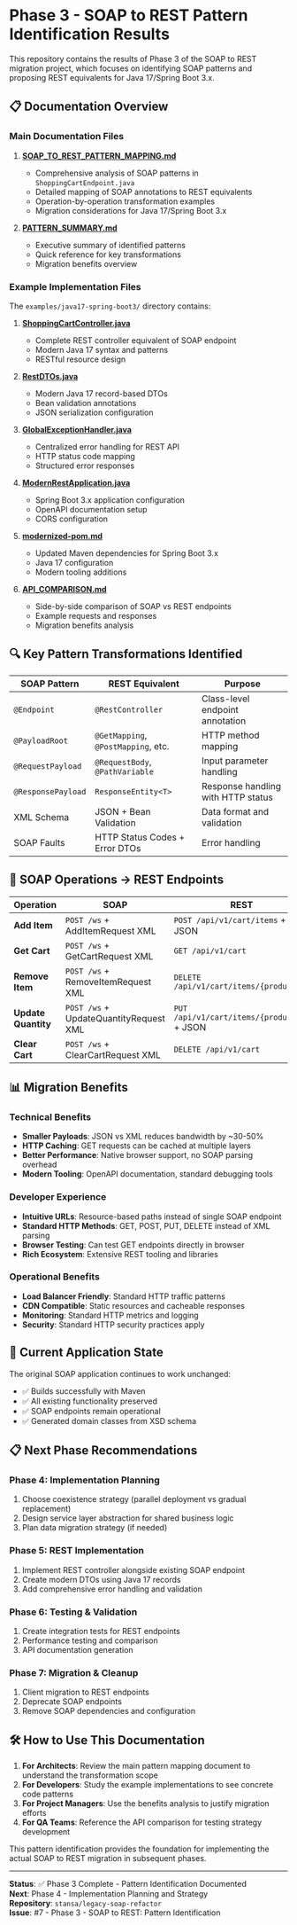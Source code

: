 # Phase 3 - SOAP to REST Pattern Identification Results

This repository contains the results of Phase 3 of the SOAP to REST migration project, which focuses on identifying SOAP patterns and proposing REST equivalents for Java 17/Spring Boot 3.x.

## 📋 Documentation Overview

### Main Documentation Files

1. **[SOAP_TO_REST_PATTERN_MAPPING.md](./SOAP_TO_REST_PATTERN_MAPPING.md)**
   - Comprehensive analysis of SOAP patterns in `ShoppingCartEndpoint.java`
   - Detailed mapping of SOAP annotations to REST equivalents
   - Operation-by-operation transformation examples
   - Migration considerations for Java 17/Spring Boot 3.x

2. **[PATTERN_SUMMARY.md](./PATTERN_SUMMARY.md)**
   - Executive summary of identified patterns
   - Quick reference for key transformations
   - Migration benefits overview

### Example Implementation Files

The `examples/java17-spring-boot3/` directory contains:

1. **[ShoppingCartController.java](./examples/java17-spring-boot3/ShoppingCartController.java)**
   - Complete REST controller equivalent of SOAP endpoint
   - Modern Java 17 syntax and patterns
   - RESTful resource design

2. **[RestDTOs.java](./examples/java17-spring-boot3/RestDTOs.java)**
   - Modern Java 17 record-based DTOs
   - Bean validation annotations
   - JSON serialization configuration

3. **[GlobalExceptionHandler.java](./examples/java17-spring-boot3/GlobalExceptionHandler.java)**
   - Centralized error handling for REST API
   - HTTP status code mapping
   - Structured error responses

4. **[ModernRestApplication.java](./examples/java17-spring-boot3/ModernRestApplication.java)**
   - Spring Boot 3.x application configuration
   - OpenAPI documentation setup
   - CORS configuration

5. **[modernized-pom.md](./examples/java17-spring-boot3/modernized-pom.md)**
   - Updated Maven dependencies for Spring Boot 3.x
   - Java 17 configuration
   - Modern tooling additions

6. **[API_COMPARISON.md](./examples/java17-spring-boot3/API_COMPARISON.md)**
   - Side-by-side comparison of SOAP vs REST endpoints
   - Example requests and responses
   - Migration benefits analysis

## 🔍 Key Pattern Transformations Identified

| SOAP Pattern | REST Equivalent | Purpose |
|--------------|-----------------|---------|
| `@Endpoint` | `@RestController` | Class-level endpoint annotation |
| `@PayloadRoot` | `@GetMapping`, `@PostMapping`, etc. | HTTP method mapping |
| `@RequestPayload` | `@RequestBody`, `@PathVariable` | Input parameter handling |
| `@ResponsePayload` | `ResponseEntity<T>` | Response handling with HTTP status |
| XML Schema | JSON + Bean Validation | Data format and validation |
| SOAP Faults | HTTP Status Codes + Error DTOs | Error handling |

## 🚀 SOAP Operations → REST Endpoints

| Operation | SOAP | REST |
|-----------|------|------|
| **Add Item** | `POST /ws` + AddItemRequest XML | `POST /api/v1/cart/items` + JSON |
| **Get Cart** | `POST /ws` + GetCartRequest XML | `GET /api/v1/cart` |
| **Remove Item** | `POST /ws` + RemoveItemRequest XML | `DELETE /api/v1/cart/items/{productId}` |
| **Update Quantity** | `POST /ws` + UpdateQuantityRequest XML | `PUT /api/v1/cart/items/{productId}` + JSON |
| **Clear Cart** | `POST /ws` + ClearCartRequest XML | `DELETE /api/v1/cart` |

## 📊 Migration Benefits

### Technical Benefits
- **Smaller Payloads**: JSON vs XML reduces bandwidth by ~30-50%
- **HTTP Caching**: GET requests can be cached at multiple layers
- **Better Performance**: Native browser support, no SOAP parsing overhead
- **Modern Tooling**: OpenAPI documentation, standard debugging tools

### Developer Experience
- **Intuitive URLs**: Resource-based paths instead of single SOAP endpoint
- **Standard HTTP Methods**: GET, POST, PUT, DELETE instead of XML parsing
- **Browser Testing**: Can test GET endpoints directly in browser
- **Rich Ecosystem**: Extensive REST tooling and libraries

### Operational Benefits
- **Load Balancer Friendly**: Standard HTTP traffic patterns
- **CDN Compatible**: Static resources and cacheable responses
- **Monitoring**: Standard HTTP metrics and logging
- **Security**: Standard HTTP security practices apply

## 🔧 Current Application State

The original SOAP application continues to work unchanged:
- ✅ Builds successfully with Maven
- ✅ All existing functionality preserved
- ✅ SOAP endpoints remain operational
- ✅ Generated domain classes from XSD schema

## 📋 Next Phase Recommendations

### Phase 4: Implementation Planning
1. Choose coexistence strategy (parallel deployment vs gradual replacement)
2. Design service layer abstraction for shared business logic
3. Plan data migration strategy (if needed)

### Phase 5: REST Implementation
1. Implement REST controller alongside existing SOAP endpoint
2. Create modern DTOs using Java 17 records
3. Add comprehensive error handling and validation

### Phase 6: Testing & Validation
1. Create integration tests for REST endpoints
2. Performance testing and comparison
3. API documentation generation

### Phase 7: Migration & Cleanup
1. Client migration to REST endpoints
2. Deprecate SOAP endpoints
3. Remove SOAP dependencies and configuration

## 🛠 How to Use This Documentation

1. **For Architects**: Review the main pattern mapping document to understand the transformation scope
2. **For Developers**: Study the example implementations to see concrete code patterns
3. **For Project Managers**: Use the benefits analysis to justify migration efforts
4. **For QA Teams**: Reference the API comparison for testing strategy development

This pattern identification provides the foundation for implementing the actual SOAP to REST migration in subsequent phases.

---

**Status**: ✅ Phase 3 Complete - Pattern Identification Documented  
**Next**: Phase 4 - Implementation Planning and Strategy  
**Repository**: `stansa/legacy-soap-refactor`  
**Issue**: #7 - Phase 3 - SOAP to REST: Pattern Identification